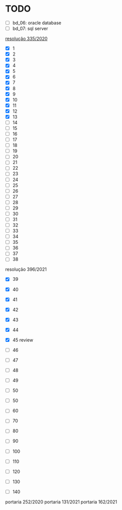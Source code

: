 
# TODO

- [ ] bd_06: oracle database
- [ ] bd_07: sql server

[resolução 335/2020](https://atos.cnj.jus.br/atos/detalhar/3496)

- [x] 1
- [x] 2
- [x] 3
- [x] 4
- [x] 5
- [x] 6
- [x] 7
- [x] 8
- [x] 9
- [x] 10
- [x] 11
- [x] 12
- [x] 13
- [ ] 14
- [ ] 15
- [ ] 16
- [ ] 17
- [ ] 18
- [ ] 19
- [ ] 20
- [ ] 21
- [ ] 22
- [ ] 23
- [ ] 24
- [ ] 25
- [ ] 26
- [ ] 27
- [ ] 28
- [ ] 29
- [ ] 30
- [ ] 31
- [ ] 32
- [ ] 33
- [ ] 34
- [ ] 35
- [ ] 36
- [ ] 37
- [ ] 38

resolução 396/2021

- [x] 39
- [x] 40
- [x] 41
- [x] 42
- [x] 43
- [x] 44
- [x] 45 review
- [ ] 46
- [ ] 47
- [ ] 48
- [ ] 49
- [ ] 50

- [ ] 50
- [ ] 60
- [ ] 70
- [ ] 80
- [ ] 90
- [ ] 100
- [ ] 110
- [ ] 120
- [ ] 130
- [ ] 140

portaria 252/2020
portaria 131/2021
portaria 162/2021
